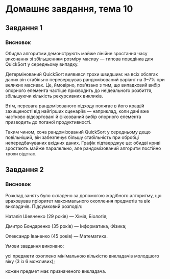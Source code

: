 # Домашнє завдання, тема 10

## Завдання 1

### Висновок

Обидва алгоритми демонструють майже лінійне зростання часу виконання зі збільшенням розміру масиву — типова поведінка для QuickSort у середньому випадку.

Детермінований QuickSort виявився трохи швидшим: на всіх обсягах даних він стабільно перевершував рандомізований варіант на 3–7% при великих масивах. Це, ймовірно, пов’язано з тим, що випадковий вибір опорного елемента частіше призводить до неідеального розбиття, збільшуючи кількість рекурсивних викликів.

Втім, перевага рандомізованого підходу полягає в його кращій захищеності від найгірших сценаріїв — наприклад, коли дані вже частково відсортовані й фіксований вибір опорного елемента призводить до поганої продуктивності.

Таким чином, хоча рандомізований QuickSort у середньому дещо повільніший, він забезпечує більшу стабільність при обробці непередбачуваних вхідних даних.
Графік підтверджує це: обидві криві зростають майже паралельно, але рандомізований алгоритм постійно трохи відстає.

## Завдання 2

### Висновок

Розклад занять було складено за допомогою жадібного алгоритму, що враховував пріоритет максимального охоплення предметів та вік викладачів. Підсумковий розподіл:

Наталія Шевченко (29 років) — Хімія, Біологія;

Дмитро Бондаренко (35 років) — Інформатика, Фізика;

Олександр Іваненко (45 років) — Математика.

Умови завдання виконано:

усі предмети охоплено мінімальною кількістю викладачів молодшого віку (3 із 6 можливих);

кожен предмет має призначеного викладача.
